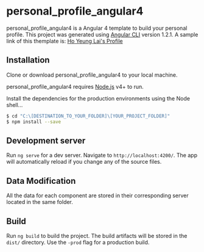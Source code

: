 # personal_profile_angular4

personal_profile_angular4 is a Angular 4 template to build your personal profile. This project was generated using [Angular CLI](https://github.com/angular/angular-cli) version 1.2.1.
A sample link of this themplate is: [Ho Yeung Lai's Profile](http://hoyeunglai.com/)

## Installation

Clone or download personal_profile_angular4 to your local machine.

personal_profile_angular4 requires [Node.js](https://nodejs.org/) v4+ to run.

Install the dependencies for the production environments using the Node shell...

```sh
$ cd "C:\[DESTINATION_TO_YOUR_FOLDER]\[YOUR_PROJECT_FOLDER]"
$ npm install --save
```

## Development server

Run `ng serve` for a dev server. Navigate to `http://localhost:4200/`. The app will automatically reload if you change any of the source files.

## Data Modification

All the data for each component are stored in their corresponding server located in the same folder.

## Build

Run `ng build` to build the project. The build artifacts will be stored in the `dist/` directory. Use the `-prod` flag for a production build.
